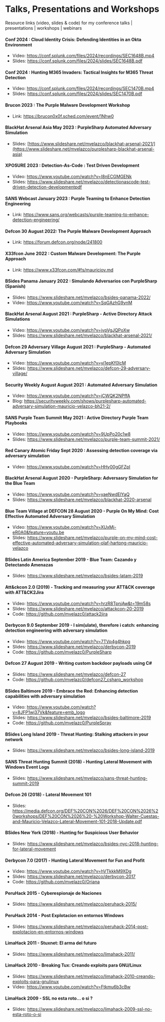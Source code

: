 

# Talks, Presentations and Workshops

Resource links (video, slides & code) for my conference talks | presentations | workshops | webinars

#### Conf 2024 : Cloud Identity Crisis: Defending Identities in an Okta Environment

- Video: https://conf.splunk.com/files/2024/recordings/SEC1648B.mp4
- Slides: https://conf.splunk.com/files/2024/slides/SEC1648B.pdf

#### Conf 2024 : Hunting M365 Invaders: Tactical Insights for M365 Threat Detection

- Video: https://conf.splunk.com/files/2024/recordings/SEC1470B.mp4
- Slides: https://conf.splunk.com/files/2024/slides/SEC1470B.pdf

#### Brucon 2023 : The Purple Malware Development Workshop

- Link: https://brucon0x0f.sched.com/event/1Nhw0

#### BlackHat Arsenal Asia May 2023 : PurpleSharp Automated Adversary Simulation

- Slides: [https://www.slideshare.net/mvelazco/blackhat-arsenal-2021/](https://www.slideshare.net/mvelazco/purplesharp-blackhat-arsenal-asia)

#### XPOSURE 2023 : Detection-As-Code : Test Driven Development

- Video: https://www.youtube.com/watch?v=I8nECGMGENk
- Slides: https://www.slideshare.net/mvelazco/detectionascode-test-driven-detection-developmentpdf

#### SANS Webcast January 2023 : Purple Teaming to Enhance Detection Engineering

- Link: https://www.sans.org/webcasts/purple-teaming-to-enhance-detection-engineering/

#### Defcon 30 August 2022: The Purple Malware Development Approach

- Link: https://forum.defcon.org/node/241800

#### X33fcon June 2022  : Custom Malware Development: The Purple Approach

- Link: https://www.x33fcon.com/#!s/mauriciov.md

#### BSides Panama January 2022 : Simulando Adversarios con PurpleSharp (Spanish)

- Slides: https://www.slideshare.net/mvelazco/bsides-panama-2022/
- Video: https://www.youtube.com/watch?v=SqGAzhG9ynM

#### BlackHat Arsenal August 2021 : PurpleSharp - Active Directory Attack Simulations

- Video: https://www.youtube.com/watch?v=jvpVgJQPoXw
- Slides: https://www.slideshare.net/mvelazco/blackhat-arsenal-2021/

#### Defcon 29 Adversary Village August 2021 : PurpleSharp - Automated Adversary Simulation

- Video: https://www.youtube.com/watch?v=yi1epKf0lcM
- Slides: https://www.slideshare.net/mvelazco/defcon-29-adversary-village/

#### Security Weekly August August 2021 : Automated Adversary Simulation

- Video: https://www.youtube.com/watch?v=jCWQK2NPffA
- Blog: https://securityweekly.com/shows/purplesharp-automated-adversary-simulation-mauricio-velazco-bh21-2/

#### SANS Purple Team Summit May 2021 : Active Directory Purple Team Playbooks

- Video: https://www.youtube.com/watch?v=9UpPo20c1w8
- Slides: https://www.slideshare.net/mvelazco/purple-team-summit-2021/


#### Red Canary Atomic Friday Sept 2020 : Assessing detection coverage via adversary simulation

- Video: https://www.youtube.com/watch?v=HHy00gGFZpI

#### BlackHat Arsenal August 2020 - PurpleSharp: Adversasry Simulation for the Blue Team

- Video: https://www.youtube.com/watch?v=yaeNwdElYaQ
- Slides: https://www.slideshare.net/mvelazco/blackhat-2020-arsenal

#### Blue Team Village at DEFCON 28 August 2020 - Purple On My Mind: Cost Effective Automated Adversary Simulation

- Video: https://www.youtube.com/watch?v=XUxMj-eR0A0&feature=youtu.be
- Slides: https://www.slideshare.net/mvelazco/purple-on-my-mind-cost-effective-automated-adversary-simulation-olaf-hartong-mauricio-velazco

#### BSides Latin America September 2019 - Blue Team: Cazando y Detectando Amenazas

- Slides: https://www.slideshare.net/mvelazco/bsides-latam-2019

#### Att&ckcon 2.0 (2019) - Tracking and measuring your ATT&CK coverage with ATT&CK2Jira

- Video: https://www.youtube.com/watch?v=hrzR8TpnjAw&t=19m58s
- Slides: https://www.slideshare.net/mvelazco/attackcon-20-2019
- Code: https://github.com/mvelazc0/attack2jira

#### Derbycon 9.0 September 2019 - I sim(ulate), therefore i catch: enhancing detection engineering with adversary simulation

- Video: https://www.youtube.com/watch?v=7TVp4g4hkpg
- Slides: https://www.slideshare.net/mvelazco/derbycon-2019
- Code: https://github.com/mvelazc0/PurpleSharp

#### Defcon 27 August 2019 - Writing custom backdoor payloads using C#

- Slides: https://www.slideshare.net/mvelazco/defcon-27
- Code: https://github.com/mvelazc0/defcon27_csharp_workshop

#### BSides Baltimore 2019 - Embrace the Red: Enhancing detection capabilities with adversary simulation

- Video: https://www.youtube.com/watch?v=8JFP1wj37Vk&feature=emb_logo
- Slides: https://www.slideshare.net/mvelazco/bsides-baltimore-2019
- Code: https://github.com/mvelazc0/PurpleSpray

#### BSides Long Island 2019 - Threat Hunting: Stalking attackers in your network

- Slides: https://www.slideshare.net/mvelazco/bsides-long-island-2019

#### SANS Threat Hunting Summit (2018) - Hunting Lateral Movement with Windows Event Logs

- Slides: https://www.slideshare.net/mvelazco/sans-threat-hunting-summit-2019

#### Defcon 26 (2018) - Lateral Movement 101

- Slides: https://media.defcon.org/DEF%20CON%2026/DEF%20CON%2026%20workshops/DEF%20CON%2026%20-%20Workshop-Walter-Cuestas-and-Mauricio-Velazco-Lateral-Movement-101-2018-Update.pdf

#### BSides New York (2018) - Hunting for Suspicious User Behavior

- Slides: https://www.slideshare.net/mvelazco/bsides-nyc-2018-hunting-for-lateral-movement

#### Derbycon 7.0 (2017) - Hunting Lateral Movement for Fun and Profit 

- Video: https://www.youtube.com/watch?v=hVTkkkM9XDg
- Slides: https://www.slideshare.net/mvelazco/derbycon-2017
- Code: https://github.com/mvelazc0/Oriana

#### PeruHack 2015 - Cyberespionaje de Naciones

- Slides: https://www.slideshare.net/mvelazco/peruhack-2015/

#### PeruHack 2014 - Post Explotacion en entornos Windows

- Slides: https://www.slideshare.net/mvelazco/peruhack-2014-post-explotacion-en-entornos-windows

#### LimaHack 2011 - Stuxnet: El arma del futuro

- Slides: https://www.slideshare.net/mvelazco/limahack-2011/

#### LimaHack 2010 - Breaking Tux: Creando exploits para GNU/Linux

- Slides: https://www.slideshare.net/mvelazco/limahack-2010-creando-exploits-para-gnulinux
- Video: https://www.youtube.com/watch?v=Ftkmu6b3cBw

#### LimaHack 2009 - SSL no esta roto... o si ?

- Slides: https://www.slideshare.net/mvelazco/limahack-2009-ssl-no-esta-roto-o-si


